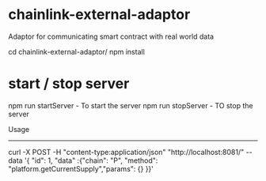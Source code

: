 # chainlink-external-adaptor

Adaptor for communicating smart contract with real world data

cd chainlink-external-adaptor/ npm install

# start / stop server

npm run startServer -  To start the server npm run stopServer - TO stop the server

Usage
*****

curl -X POST -H "content-type:application/json" "http://localhost:8081/" --data '{ "id": 1, "data" :{"chain": "P", "method": "platform.getCurrentSupply","params": {} }}'
